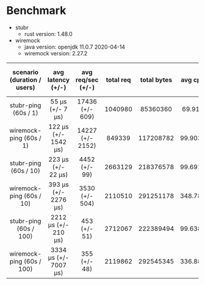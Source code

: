 # Benchmark
* stubr
  * rust version: 1.48.0 
* wiremock
  * java version: openjdk 11.0.7 2020-04-14
  * wiremock version: 2.27.2


|  scenario (duration / users) | avg latency (+/-) | avg req/sec (+/-) | total req | total bytes | avg cpu | avg mem(stubr Kb/wiremock Mb) |
|:----------------------------:|:-----------------:|:-----------------:|:---------:|:-----------:|:-------:|:-----------------------------:|
| stubr-ping (60s / 1) | 55 µs (+/- 7 µs) | 17436 (+/- 609) | 1040980 | 85360360 | 69.914 | 1484 | 
| wiremock-ping (60s / 1) | 122 µs (+/- 1542 µs) | 14227 (+/- 2152) | 849339 | 117208782 | 99.9035 | 287.421 | 
| stubr-ping (60s / 10) | 223 µs (+/- 22 µs) | 4452 (+/- 99) | 2663129 | 218376578 | 99.6912 | 1945.19 | 
| wiremock-ping (60s / 10) | 393 µs (+/- 2276 µs) | 3530 (+/- 504) | 2110510 | 291251178 | 348.782 | 300.821 | 
| stubr-ping (60s / 100) | 2212 µs (+/- 210 µs) | 453 (+/- 51) | 2712067 | 222389494 | 99.6386 | 5280.84 | 
| wiremock-ping (60s / 100) | 3334 µs (+/- 7007 µs) | 355 (+/- 48) | 2119862 | 292545345 | 336.882 | 296.875 | 


